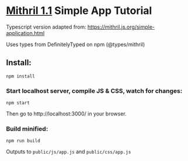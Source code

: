 # [Mithril 1.1](https://mithril.js.org/) Simple App Tutorial

Typescript version adapted from: https://mithril.js.org/simple-application.html

Uses types from DefinitelyTyped on npm (@types/mithril)

## Install:

	npm install

### Start localhost server, compile JS & CSS, watch for changes:

	npm start

Then go to http://localhost:3000/ in your browser.

### Build minified:

	npm run build

Outputs to `public/js/app.js` and `public/css/app.js`
